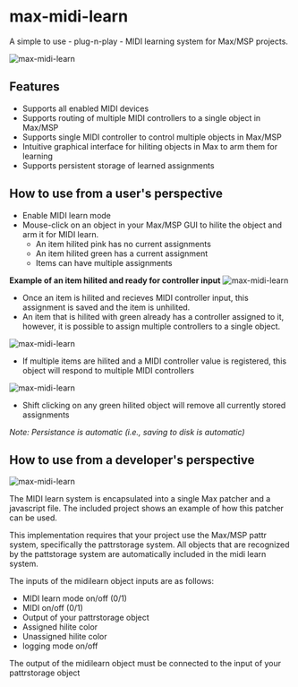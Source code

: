 # max-midi-learn #

A simple to use - plug-n-play - MIDI learning system for Max/MSP projects.

![max-midi-learn](http://i.imgur.com/jE7fVHi.png)

## Features

 * Supports all enabled MIDI devices
 * Supports routing of multiple MIDI controllers to a single object in Max/MSP
 * Supports single MIDI controller to control multiple objects in Max/MSP
 * Intuitive graphical interface for hiliting objects in Max to arm them for learning
 * Supports persistent storage of learned assignments
 
 
## How to use from a user's perspective ##
 
 * Enable MIDI learn mode
 * Mouse-click on an object in your Max/MSP GUI to hilite the object and arm it for MIDI learn.
    * An item hilited pink has no current assignments
    * An item hilited green has a current assignment
    * Items can have multiple assignments

**Example of an item hilited and ready for controller input**
![max-midi-learn](http://i.imgur.com/JBFr6JI.png)

 * Once an item is hilited and recieves MIDI controller input, this assignment is saved and the item is unhilited.
 * An item that is hilited with green already has a controller assigned to it, however, it is possible to assign multiple controllers to a single object.
 
![max-midi-learn](http://i.imgur.com/QrQRY86.png) 
 
 * If multiple items are hilited and a MIDI controller value is registered, this object will respond to multiple MIDI controllers

![max-midi-learn](http://i.imgur.com/13RuMjn.png) 


 * Shift clicking on any green hilited object will remove all currently stored assignments
 

*Note: Persistance is automatic (i.e., saving to disk is automatic)*


## How to use from a developer's perspective ##

![max-midi-learn](http://i.imgur.com/Pbkr6HH.png) 

The MIDI learn system is encapsulated into a single Max patcher and a javascript file. The included project shows an example of how this patcher can be used.

This implementation requires that your project use the Max/MSP pattr system, specifically the pattrstorage system. All objects that are recognized by the pattstorage system are automatically included in the midi learn system.

The inputs of the midilearn object inputs are as follows:

 * MIDI learn mode on/off (0/1)
 * MIDI on/off (0/1)
 * Output of your pattrstorage object
 * Assigned hilite color
 * Unassigned hilite color
 * logging mode on/off
 
The output of the midilearn object must be connected to the input of your pattrstorage object
